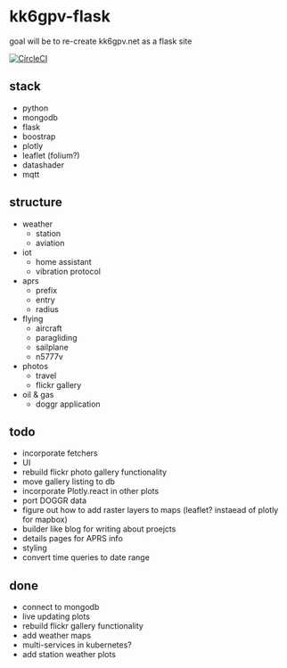 # kk6gpv-flask
goal will be to re-create kk6gpv.net as a flask site

[![CircleCI](https://circleci.com/gh/areed145/kk6gpv-flask.svg?style=svg)](https://circleci.com/gh/areed145/kk6gpv-flask)

## stack
- python
- mongodb
- flask
- boostrap
- plotly
- leaflet (folium?)
- datashader
- mqtt

## structure
- weather
    - station
    - aviation
- iot
    - home assistant
    - vibration protocol
- aprs
    - prefix
    - entry
    - radius
- flying
    - aircraft
    - paragliding
    - sailplane
    - n5777v
- photos
    - travel
    - flickr gallery
- oil & gas
     - doggr application

## todo
- incorporate fetchers
- UI
- rebuild flickr photo gallery functionality
- move gallery listing to db
- incorporate Plotly.react in other plots
- port DOGGR data
- figure out how to add raster layers to maps (leaflet? instaead of plotly for mapbox)
- builder like blog for writing about proejcts
- details pages for APRS info
- styling
- convert time queries to date range

## done
- connect to mongodb
- live updating plots
- rebuild flickr gallery functionality
- add weather maps
- multi-services in kubernetes?
- add station weather plots
